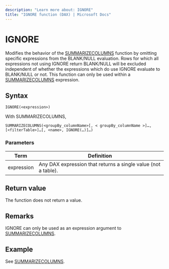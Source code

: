 ```yaml
---
description: "Learn more about: IGNORE"
title: "IGNORE function (DAX) | Microsoft Docs"
---
```

# IGNORE

Modifies the behavior of the [SUMMARIZECOLUMNS](summarizecolumns-function-dax.md) function by omitting specific expressions from the BLANK/NULL evaluation. Rows for which all expressions not using IGNORE return BLANK/NULL will be excluded independent of whether the expressions which do use IGNORE evaluate to BLANK/NULL or not. This function can only be used within a [SUMMARIZECOLUMNS](summarizecolumns-function-dax.md) expression.
  
## Syntax  
  
```dax
IGNORE(<expression>)
```

With SUMMARIZECOLUMNS,
  
```dax
SUMMARIZECOLUMNS(<groupBy_columnName>[, < groupBy_columnName >]…, [<filterTable>]…[, <name>, IGNORE(…)]…)
```  
  
### Parameters  

|Term|Definition|  
|--------|--------------|  
|expression|Any DAX expression that returns a single value (not a table).|

## Return value

The function does not return a value.
  
## Remarks  

IGNORE can only be used as an expression argument to [SUMMARIZECOLUMNS](summarizecolumns-function-dax.md).  

## Example

See [SUMMARIZECOLUMNS](summarizecolumns-function-dax.md).
